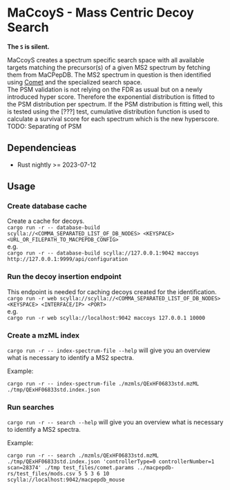 # MaCcoyS - Mass Centric Decoy Search
**The `S` is silent.**

MaCcoyS creates a spectrum specific search space with all available targets matching the precursor(s) of a given MS2 spectrum by fetching them from MaCPepDB. The MS2 spectrum in question is then identified using [Comet](https://uwpr.github.io/Comet/) and the specialized search space.    
The PSM validation is not relying on the FDR as usual but on a newly introduced hyper score. Therefore the exponential distribution is fitted to the PSM distribution per spectrum. If the PSM distribution is fitting well, this is tested using the \[???\] test, cumulative distribution function is used to calculate a survival score for each spectrum which is the new hyperscore.   
TODO: Separating of PSM


## Dependencieas
* Rust nightly >= 2023-07-12

## Usage

### Create database cache
Create a cache for decoys.   
`cargo run -r -- database-build scylla://<COMMA_SEPARATED_LIST_OF_DB_NODES> <KEYSPACE> <URL_OR_FILEPATH_TO_MACPEPDB_CONFIG>`   
e.g.   
`cargo run -r -- database-build scylla://127.0.0.1:9042 maccoys http://127.0.0.1:9999/api/configuration`

### Run the decoy insertion endpoint
This endpoint is needed for caching decoys created for the identification.   
`cargo run -r web scylla://scylla://<COMMA_SEPARATED_LIST_OF_DB_NODES> <KEYSPACE> <INTERFACE/IP> <PORT>`   
e.g.   
`cargo run -r web scylla://localhost:9042 maccoys 127.0.0.1 10000`

### Create a mzML index
`cargo run -r -- index-spectrum-file --help` will give you an overview what is necessary to identify a MS2 spectra.

Example:
```
cargo run -r -- index-spectrum-file ./mzmls/QExHF06833std.mzML  ./tmp/QExHF06833std.index.json
```

### Run searches
`cargo run -r -- search --help` will give you an overview what is necessary to identify a MS2 spectra.

Example:
```
cargo run -r -- search ./mzmls/QExHF06833std.mzML ./tmp/QExHF06833std.index.json 'controllerType=0 controllerNumber=1 scan=28374' ./tmp test_files/comet.params ../macpepdb-rs/test_files/mods.csv 5 5 3 6 10  scylla://localhost:9042/macpepdb_mouse
```